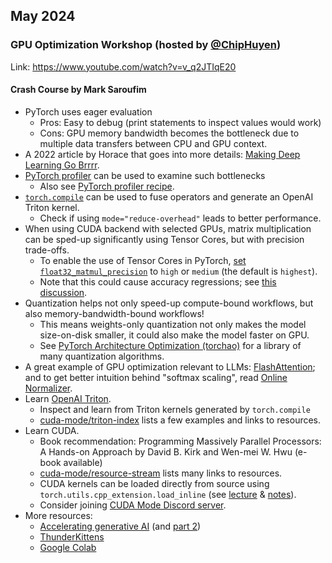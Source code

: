 ## May 2024

### GPU Optimization Workshop (hosted by [@ChipHuyen](https://github.com/chiphuyen))

Link: <https://www.youtube.com/watch?v=v_q2JTIqE20>

#### Crash Course by Mark Saroufim

- PyTorch uses eager evaluation
  - Pros: Easy to debug (print statements to inspect values would work)
  - Cons: GPU memory bandwidth becomes the bottleneck due to multiple data transfers between CPU and GPU context.
- A 2022 article by Horace that goes into more details: [Making Deep Learning Go Brrrr](https://horace.io/brrr_intro.html).
- [PyTorch profiler](https://pytorch.org/docs/stable/profiler.html) can be used to examine such bottlenecks
  - Also see [PyTorch profiler recipe](https://pytorch.org/tutorials/recipes/recipes/profiler_recipe.html).
- [`torch.compile`](https://pytorch.org/docs/stable/torch.compiler.html) can be used to fuse operators and generate an OpenAI Triton kernel.
  - Check if using `mode="reduce-overhead"` leads to better performance.
- When using CUDA backend with selected GPUs, matrix multiplication can be sped-up significantly using Tensor Cores, but with precision trade-offs.
  - To enable the use of Tensor Cores in PyTorch, [set `float32_matmul_precision`](https://pytorch.org/docs/stable/generated/torch.set_float32_matmul_precision.html) to `high` or `medium` (the default is `highest`).
  - Note that this could cause accuracy regressions; see [this discussion](https://dev-discuss.pytorch.org/t/pytorch-and-tensorfloat32/504).
- Quantization helps not only speed-up compute-bound workflows, but also memory-bandwidth-bound workflows!
  - This means weights-only quantization not only makes the model size-on-disk smaller, it could also make the model faster on GPU.
  - See [PyTorch Architecture Optimization (torchao)](https://github.com/pytorch/ao) for a library of many quantization algorithms.
- A great example of GPU optimization relevant to LLMs: [FlashAttention](https://arxiv.org/abs/2205.14135); and to get better intuition behind "softmax scaling", read [Online Normalizer](https://arxiv.org/abs/1805.02867).
- Learn [OpenAI Triton](https://github.com/triton-lang/triton).
  - Inspect and learn from Triton kernels generated by `torch.compile`
  - [cuda-mode/triton-index](https://github.com/cuda-mode/triton-index) lists a few examples and links to resources.
- Learn CUDA.
  - Book recommendation: Programming Massively Parallel Processors: A Hands-on Approach by David B. Kirk and Wen-mei W. Hwu (e-book available)
  - [cuda-mode/resource-stream](https://github.com/cuda-mode/resource-stream) lists many links to resources.
  - CUDA kernels can be loaded directly from source using `torch.utils.cpp_extension.load_inline` (see [lecture](https://www.youtube.com/watch?v=LuhJEEJQgUM) & [notes](https://github.com/cuda-mode/lectures/blob/main/lecture_001/load_inline.py)).
  - Consider joining [CUDA Mode Discord server](https://discord.gg/cudamode).
- More resources:
  - [Accelerating generative AI](https://pytorch.org/blog/accelerating-generative-ai) (and [part 2](https://pytorch.org/blog/accelerating-generative-ai-2))
  - [ThunderKittens](https://github.com/HazyResearch/ThunderKittens)
  - [Google Colab](https://colab.research.google.com/)
